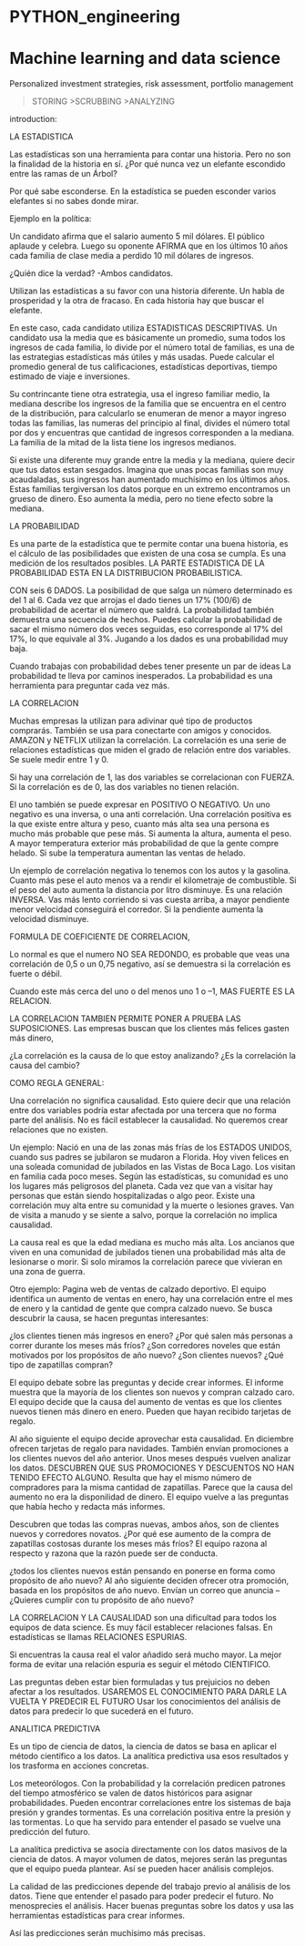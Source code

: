 # PYTHON_engineering
# Machine learning and data science

Personalized investment strategies, risk assessment, portfolio management
>STORING >SCRUBBING >ANALYZING  

introduction:

LA ESTADISTICA 

Las estadísticas son una herramienta para contar una historia. Pero no son la finalidad de la historia en sí. ¿Por qué nunca vez un elefante escondido entre las ramas de un Árbol? 

Por qué sabe esconderse. 
En la estadística se pueden esconder varios elefantes si no sabes donde mirar. 

Ejemplo en la política: 

Un candidato afirma que el salario aumento 5 mil dólares. El público aplaude y celebra. 
Luego su oponente AFIRMA que en los últimos 10 años cada familia de clase media a perdido 10 mil dólares de ingresos. 

¿Quién dice la verdad? -Ambos candidatos. 

Utilizan las estadísticas a su favor con una historia diferente. Un habla de prosperidad y la otra de fracaso.  En cada historia hay que buscar el elefante. 

En este caso, cada candidato utiliza ESTADISTICAS DESCRIPTIVAS. 
Un candidato usa la media que es básicamente un promedio, suma todos los ingresos de cada familia, lo divide por el número total de familias, es una de las estrategias estadísticas más útiles y más usadas. Puede calcular el promedio general de tus calificaciones, estadísticas deportivas, tiempo estimado de viaje e inversiones. 

Su contrincante tiene otra estrategia, usa el ingreso familiar medio, la mediana describe los ingresos de la familia que se encuentra en el centro de la distribución, para calcularlo se enumeran de menor a mayor ingreso todas las familias, las numeras del principio al final, divides el número total por dos y encuentras que cantidad de ingresos corresponden a la mediana. La familia de la mitad de la lista tiene los ingresos medianos. 

Si existe una diferente muy grande entre la media y la mediana, quiere decir que tus datos estan sesgados. Imagina que unas pocas familias son muy acaudaladas, sus ingresos han aumentado muchísimo en los últimos años. Estas familias tergiversan los datos porque en un extremo encontramos un grueso de dinero. Eso aumenta la media, pero no tiene efecto sobre la mediana. 

LA PROBABILIDAD 

Es una parte de la estadística que te permite contar una buena historia, es el cálculo de las posibilidades que existen de una cosa se cumpla. Es una medición de los resultados posibles. LA PARTE ESTADISTICA DE LA PROBABILIDAD ESTA EN LA DISTRIBUCION PROBABILISTICA. 

CON seis 6 DADOS. La posibilidad de que salga un número determinado es del 1 al 6. Cada vez que arrojas el dado tienes un 17% (100/6) de probabilidad de acertar el número que saldrá. La probabilidad también demuestra una secuencia de hechos. Puedes calcular la probabilidad de sacar el mismo número dos veces seguidas, eso corresponde al 17% del 17%, lo que equivale al 3%.  Jugando a los dados es una probabilidad muy baja. 

Cuando trabajas con probabilidad debes tener presente un par de ideas 
La probabilidad te lleva por caminos inesperados. 
La probabilidad es una herramienta para preguntar cada vez más. 

LA CORRELACION 

Muchas empresas la utilizan para adivinar qué tipo de productos comprarás. También se usa para conectarte con amigos y conocidos. AMAZON y NETFLIX utilizan la correlación. La correlación es una serie de relaciones estadísticas que miden el grado de relación entre dos variables. Se suele medir entre 1 y 0. 

Si hay una correlación de 1, las dos variables se correlacionan con FUERZA. 
Si la correlación es de 0, las dos variables no tienen relación. 

El uno también se puede expresar en POSITIVO O NEGATIVO. Un uno negativo es una inversa, o una anti correlación. Una correlación positiva es la que existe entre altura y peso, cuanto más alta sea una persona es mucho más probable que pese más. Si aumenta la altura, aumenta el peso. A mayor temperatura exterior más probabilidad de que la gente compre helado. Si sube la temperatura aumentan las ventas de helado.  

Un ejemplo de correlación negativa lo tenemos con los autos y la gasolina. Cuanto más pese el auto menos va a rendir el kilometraje de combustible. Si el peso del auto aumenta la distancia por litro disminuye. Es una relación INVERSA. Vas más lento corriendo si vas cuesta arriba, a mayor pendiente menor velocidad conseguirá el corredor. Si la pendiente aumenta la velocidad disminuye. 

FORMULA DE COEFICIENTE DE CORRELACION, 

Lo normal es que el numero NO SEA REDONDO, es probable que veas una correlación de 0,5 o un 0,75 negativo, así se demuestra si la correlación es fuerte o débil. 

Cuando este más cerca del uno o del menos uno 1 o –1, MAS FUERTE ES LA RELACION. 

LA CORRELACION TAMBIEN PERMITE PONER A PRUEBA LAS SUPOSICIONES. 
Las empresas buscan que los clientes más felices gasten más dinero, 

¿La correlación es la causa de lo que estoy analizando? ¿Es la correlación la causa del cambio? 

COMO REGLA GENERAL: 

Una correlación no significa causalidad. 
Esto quiere decir que una relación entre dos variables podría estar afectada por una tercera que no forma parte del análisis. No es fácil establecer la causalidad. No queremos crear relaciones que no existen. 

Un ejemplo: Nació en una de las zonas más frías de los ESTADOS UNIDOS, cuando sus padres se jubilaron se mudaron a Florida. Hoy viven felices en una soleada comunidad de jubilados en las Vistas de Boca Lago. Los visitan en familia cada poco meses. Según las estadísticas, su comunidad es uno los lugares más peligrosos del planeta. Cada vez que van a visitar hay personas que están siendo hospitalizadas o algo peor. Existe una correlación muy alta entre su comunidad y la muerte o lesiones graves. Van de visita a manudo y se siente a salvo, porque la correlación no implica causalidad. 

La causa real es que la edad mediana es mucho más alta. Los ancianos que viven en una comunidad de jubilados tienen una probabilidad más alta de lesionarse o morir. Si solo miramos la correlación parece que vivieran en una zona de guerra. 

Otro ejemplo: Pagina web de ventas de calzado deportivo. El equipo identifica un aumento de ventas en enero, hay una correlación entre el mes de enero y la cantidad de gente que compra calzado nuevo. Se busca descubrir la causa, se hacen preguntas interesantes: 

¿los clientes tienen más ingresos en enero? 
¿Por qué salen más personas a correr durante los meses más fríos? 
¿Son corredores noveles que están motivados por los propósitos de año nuevo? 
¿Son clientes nuevos? 
¿Qué tipo de zapatillas compran? 

El equipo debate sobre las preguntas y decide crear informes. El informe muestra que la mayoría de los clientes son nuevos y compran calzado caro. El equipo decide que la causa del aumento de ventas es que los clientes nuevos tienen más dinero en enero. Pueden que hayan recibido tarjetas de regalo. 

Al año siguiente el equipo decide aprovechar esta causalidad. En diciembre ofrecen tarjetas de regalo para navidades. También envían promociones a los clientes nuevos del año anterior. Unos meses después vuelven analizar los datos. DESCUBREN QUE SUS PROMOCIONES Y DESCUENTOS NO HAN TENIDO EFECTO ALGUNO. Resulta que hay el mismo número de compradores para la misma cantidad de zapatillas. Parece que la causa del aumento no era la disponilidad de dinero. El equipo vuelve a las preguntas que había hecho y redacta más informes. 

Descubren que todas las compras nuevas, ambos años, son de clientes nuevos y corredores novatos. ¿Por qué ese aumento de la compra de zapatillas costosas durante los meses más fríos? El equipo razona al respecto y razona que la razón puede ser de conducta. 

¿todos los clientes nuevos están pensando en ponerse en forma como propósito de año nuevo? 
Al año siguiente deciden ofrecer otra promoción, basada en los propósitos de año nuevo. 
Envían un correo que anuncia – ¿Quieres cumplir con tu propósito de año nuevo? 

LA CORRELACION Y LA CAUSALIDAD son una dificultad para todos los equipos de data science. Es muy fácil establecer relaciones falsas. En estadísticas se llamas RELACIONES ESPURIAS. 

Si encuentras la causa real el valor añadido será mucho mayor. La mejor forma de evitar una relación espuria es seguir el método CIENTIFICO. 

Las preguntas deben estar bien formuladas y tus prejuicios no deben afectar a los resultados. 
USAREMOS EL CONOCIMIENTO PARA DARLE LA VUELTA Y PREDECIR EL FUTURO 
Usar los conocimientos del análisis de datos para predecir lo que sucederá en el futuro. 

ANALITICA PREDICTIVA 

Es un tipo de ciencia de datos, la ciencia de datos se basa en aplicar el método científico a los datos.  La analítica predictiva usa esos resultados y los trasforma en acciones concretas. 

Los meteorólogos. Con la probabilidad y la correlación predicen patrones del tiempo atmosférico se valen de datos históricos para asignar probabilidades. Pueden encontrar correlaciones entre los sistemas de baja presión y grandes tormentas. Es una correlación positiva entre la presión y las tormentas. Lo que ha servido para entender el pasado se vuelve una predicción del futuro. 

La analítica predictiva se asocia directamente con los datos masivos de la ciencia de datos. A mayor volumen de datos, mejores serán las preguntas que el equipo pueda plantear. Así se pueden hacer análisis complejos. 

La calidad de las predicciones depende del trabajo previo al análisis de los datos. 
Tiene que entender el pasado para poder predecir el futuro. 
No menosprecies el análisis. 
Hacer buenas preguntas sobre los datos y usa las herramientas estadísticas para crear informes. 

Así las predicciones serán muchísimo más precisas. 